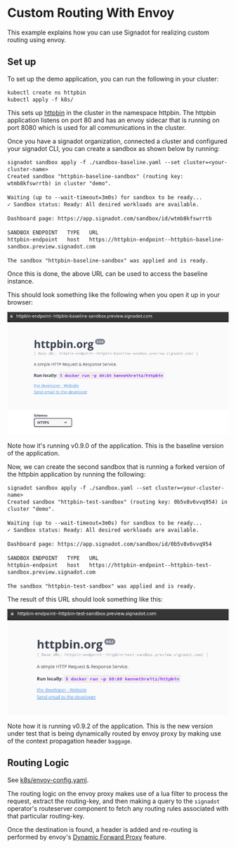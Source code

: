 # Custom Routing With Envoy

This example explains how you can use Signadot for realizing custom routing using envoy.

## Set up

To set up the demo application, you can run the following in your cluster:

```
kubectl create ns httpbin
kubectl apply -f k8s/
```

This sets up [httpbin](https://httpbin.org/) in the cluster in the namespace
httpbin. The httpbin application listens on port 80 and has an envoy sidecar
that is running on port 8080 which is used for all communications in the
cluster. 

Once you have a signadot organization, connected a cluster and configured your
signadot CLI, you can create a sandbox as shown below by running:

```
signadot sandbox apply -f ./sandbox-baseline.yaml --set cluster=<your-cluster-name>
Created sandbox "httpbin-baseline-sandbox" (routing key: wtmb8kfswrrtb) in cluster "demo".

Waiting (up to --wait-timeout=3m0s) for sandbox to be ready...
✓ Sandbox status: Ready: All desired workloads are available.

Dashboard page: https://app.signadot.com/sandbox/id/wtmb8kfswrrtb

SANDBOX ENDPOINT   TYPE   URL
httpbin-endpoint   host   https://httpbin-endpoint--httpbin-baseline-sandbox.preview.signadot.com

The sandbox "httpbin-baseline-sandbox" was applied and is ready.
```

Once this is done, the above URL can be used to access the baseline instance.

This should look something like the following when you open it up in your
browser:

![Baseline](baseline.png)

Note how it's running v0.9.0 of the application. This is the baseline version of
the application.

Now, we can create the second sandbox that is running a forked version of the
httpbin application by running the following:

```
signadot sandbox apply -f ./sandbox.yaml --set cluster=<your-cluster-name>
Created sandbox "httpbin-test-sandbox" (routing key: 0b5v8v6vvq954) in cluster "demo".

Waiting (up to --wait-timeout=3m0s) for sandbox to be ready...
✓ Sandbox status: Ready: All desired workloads are available.

Dashboard page: https://app.signadot.com/sandbox/id/0b5v8v6vvq954

SANDBOX ENDPOINT   TYPE   URL
httpbin-endpoint   host   https://httpbin-endpoint--httpbin-test-sandbox.preview.signadot.com

The sandbox "httpbin-test-sandbox" was applied and is ready.
```

The result of this URL should look something like this:

![Forked](forked.png)

Note how it is running v0.9.2 of the application. This is the new version under
test that is being dynamically routed by envoy proxy by making use of the
context propagation header `baggage`.


## Routing Logic

See [k8s/envoy-config.yaml](k8s/envoy-config.yaml).

The routing logic on the envoy proxy makes use of a lua filter to process the
request, extract the routing-key, and then making a query to the `signadot`
operator's routeserver component to fetch any routing rules associated with that
particular routing-key. 

Once the destination is found, a header is added and re-routing is performed by
envoy's [Dynamic Forward Proxy](https://www.envoyproxy.io/docs/envoy/latest/intro/arch_overview/http/http_proxy) feature.




